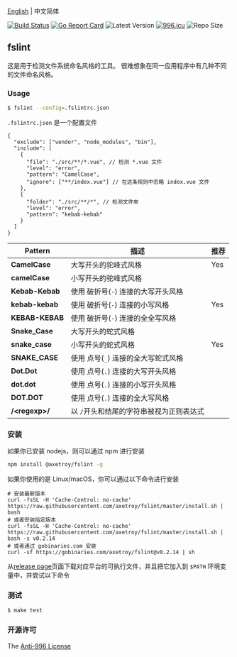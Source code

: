 [English](README.md) | 中文简体

[![Build Status](https://github.com/axetroy/fslint/workflows/ci/badge.svg)](https://github.com/axetroy/fslint/actions)
[![Go Report Card](https://goreportcard.com/badge/github.com/axetroy/fslint)](https://goreportcard.com/report/github.com/axetroy/fslint)
![Latest Version](https://img.shields.io/github/v/release/axetroy/fslint.svg)
[![996.icu](https://img.shields.io/badge/link-996.icu-red.svg)](https://996.icu)
![Repo Size](https://img.shields.io/github/repo-size/axetroy/fslint.svg)

## fslint

这是用于检测文件系统命名风格的工具。 很难想象在同一应用程序中有几种不同的文件命名风格。

### Usage

```bash
$ fslint --config=.fslintrc.json
```

`.fslintrc.json` 是一个配置文件

```jsonc
{
  "exclude": ["vendor", "node_modules", "bin"],
  "include": [
    {
      "file": "./src/**/*.vue", // 检测 *.vue 文件
      "level": "error",
      "pattern": "CamelCase",
      "ignore": ["**/index.vue"] // 在这条规则中忽略 index.vue 文件
    },
    {
      "folder": "./src/**/*", // 检测文件夹
      "level": "error",
      "pattern": "kebab-kebab"
    }
  ]
}
```

| Pattern          | 描述                                     | 推荐 |
| ---------------- | ---------------------------------------- | ---- |
| **CamelCase**    | 大写开头的驼峰式风格                     | Yes  |
| **camelCase**    | 小写开头的驼峰式风格                     |      |
| **Kebab-Kebab**  | 使用 破折号(`-`) 连接的大写开头风格      |      |
| **kebab-kebab**  | 使用 破折号(`-`) 连接的小写风格          | Yes  |
| **KEBAB-KEBAB**  | 使用 破折号(`-`) 连接的全全写风格        |      |
| **Snake_Case**   | 大写开头的蛇式风格                       |      |
| **snake_case**   | 小写开头的蛇式风格                       | Yes  |
| **SNAKE_CASE**   | 使用 点号(`_`) 连接的全大写蛇式风格      |      |
| **Dot.Dot**      | 使用 点号(`.`) 连接的大写开头风格        |      |
| **dot.dot**      | 使用 点号(`.`) 连接的小写开头风格        |      |
| **DOT.DOT**      | 使用 点号(`.`) 连接的全大写风格          |      |
| **/\<regexp\>/** | 以 `/`开头和结尾的字符串被视为正则表达式 |      |

### 安装

如果你已安装 nodejs，则可以通过 npm 进行安装

```bash
npm install @axetroy/fslint -g
```

如果你使用的是 Linux/macOS，你可以通过以下命令进行安装

```shell
# 安装最新版本
curl -fsSL -H 'Cache-Control: no-cache' https://raw.githubusercontent.com/axetroy/fslint/master/install.sh | bash
# 或者安装指定版本
curl -fsSL -H 'Cache-Control: no-cache' https://raw.githubusercontent.com/axetroy/fslint/master/install.sh | bash -s v0.2.14
# 或者通过 gobinaries.com 安装
curl -sf https://gobinaries.com/axetroy/fslint@v0.2.14 | sh
```

从[release page](https://github.com/axetroy/fslint/releases)页面下载对应平台的可执行文件，并且把它加入到 `$PATH` 环境变量中，并尝试以下命令

### 测试

```bash
$ make test
```

### 开源许可

The [Anti-996 License](LICENSE_zh-CN)
